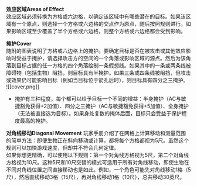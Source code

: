 
**效应区域Areas of Effect**  
效应区域必须转换为方格或六边格，以确定该区域中有哪些潜在的目标。如果该区域有一个原点，则选择一个方格或六边格的交点作为原点，随后按照规则进行。如果影响区域至少覆盖了半个方格或六边格，则整个方格或六边格都会受到影响。

**掩护Cover**  
随附的图表说明了方格或六边格上的掩护。要确定目标是否在被攻击或其他效应影响时受益于掩护，请选择攻击方的空间的一个角落或影响区域的源点。然后为该角落到目标占据的任一方格的四个角落绘制一条假想线。如果其中的一条或两条线被障碍物（包括生物）阻挡，则目标具有半掩护。如果三条或四条线被阻挡，但攻击或效果仍可能影响目标（例如当目标位于箭孔后时），则目标具有四分之三掩护。  
![[cover.png]]
- 掩护有三种程度，每个都可以给予目标一个不同的增益：半身掩护（AC与敏捷豁免获得+2加值）、四分之三掩护（AC与敏捷豁免获得+5加值）、全身掩护（无法被直接选为目标）。如果身处复数的掩体后面，目标只会受益于保护程度最高的掩护。

**对角线移动Diagonal Movement**
玩家手册介绍了在网格上计算移动和测量范围的简单方法：即便生物正在斜向移动或计算，都将每个方格都视为5尺。虽然这个规则可以加快游戏速度，但却并不符合几何定律。  
如果你想更精确，可以使用以下规则：第一个对角线方格视为5尺，第二个对角线方格视为10尺。这种5尺和10尺交替的模式可适用于所有对角线移动，即使生物在不同对角线位置之间直接移动也是如此。例如，一个角色可能先对角线移动1格（5尺），然后直线移动3格（15尺），再对角线移动1格（10尺），总共移动30英尺。